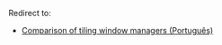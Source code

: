 Redirect to:

*   [Comparison of tiling window managers (Português)](/index.php/Comparison_of_tiling_window_managers_(Portugu%C3%AAs) "Comparison of tiling window managers (Português)")